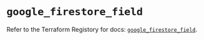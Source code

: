 # `google_firestore_field`

Refer to the Terraform Registory for docs: [`google_firestore_field`](https://registry.terraform.io/providers/hashicorp/google/5.29.0/docs/resources/firestore_field).
